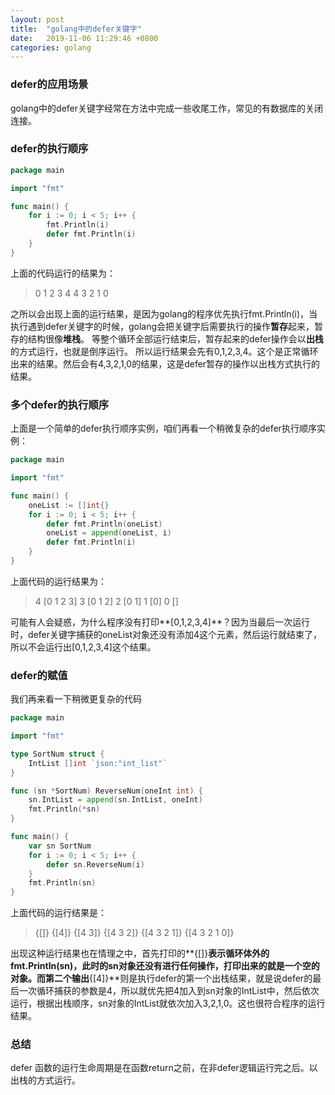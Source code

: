 ```yaml
---
layout: post
title:  "golang中的defer关键字"
date:   2019-11-06 11:29:46 +0800
categories: golang
---
```


### defer的应用场景
golang中的defer关键字经常在方法中完成一些收尾工作，常见的有数据库的关闭连接。
### defer的执行顺序
```go
package main

import "fmt"

func main() {
	for i := 0; i < 5; i++ {
		fmt.Println(i)
		defer fmt.Println(i)
	}
}

```
上面的代码运行的结果为：
> 0
> 1
> 2
> 3
> 4
> 4
> 3
> 2
> 1
> 0

之所以会出现上面的运行结果，是因为golang的程序优先执行fmt.Println(i)，当执行遇到defer关键字的时候，golang会把关键字后需要执行的操作**暂存**起来，暂存的结构很像**堆栈**。
等整个循环全部运行结束后，暂存起来的defer操作会以**出栈**的方式运行，也就是倒序运行。
所以运行结果会先有0,1,2,3,4。这个是正常循环出来的结果。然后会有4,3,2,1,0的结果，这是defer暂存的操作以出栈方式执行的结果。

### 多个defer的执行顺序
上面是一个简单的defer执行顺序实例，咱们再看一个稍微复杂的defer执行顺序实例：
```go
package main

import "fmt"

func main() {
	oneList := []int{}
	for i := 0; i < 5; i++ {
		defer fmt.Println(oneList)
		oneList = append(oneList, i)
		defer fmt.Println(i)
	}
}

```
上面代码的运行结果为：
> 4
> [0 1 2 3]
> 3
> [0 1 2]
> 2
> [0 1]
> 1
> [0]
> 0
> []

可能有人会疑惑，为什么程序没有打印**[0,1,2,3,4]**？因为当最后一次运行时，defer关键字捕获的oneList对象还没有添加4这个元素，然后运行就结束了，所以不会运行出[0,1,2,3,4]这个结果。

### defer的赋值
我们再来看一下稍微更复杂的代码
```go
package main

import "fmt"

type SortNum struct {
	IntList []int `json:"int_list"`
}

func (sn *SortNum) ReverseNum(oneInt int) {
	sn.IntList = append(sn.IntList, oneInt)
	fmt.Println(*sn)
}

func main() {
	var sn SortNum
	for i := 0; i < 5; i++ {
		defer sn.ReverseNum(i)
	}
	fmt.Println(sn)
}
```

上面代码的运行结果是：

> {[]}
> {[4]}
> {[4 3]}
> {[4 3 2]}
> {[4 3 2 1]}
> {[4 3 2 1 0]}

出现这种运行结果也在情理之中，首先打印的**{[]}**表示循环体外的fmt.Println(sn)，此时的sn对象还没有进行任何操作，打印出来的就是一个空的对象。而第二个输出**{[4]}**则是执行defer的第一个出栈结果，就是说defer的最后一次循环捕获的参数是4，所以就优先把4加入到sn对象的IntList中，然后依次运行，根据出栈顺序，sn对象的IntList就依次加入3,2,1,0。这也很符合程序的运行结果。

### 总结
defer 函数的运行生命周期是在函数return之前，在非defer逻辑运行完之后。以出栈的方式运行。










